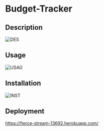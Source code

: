 # Budget-Tracker


## Description
![DES](https://user-images.githubusercontent.com/100335717/187155384-2898f88a-c060-41b4-861a-8f3ca5e475d3.png)


## Usage
![USAG](https://user-images.githubusercontent.com/100335717/187155467-d19cd9fe-c3f3-4af6-b2c8-c384bbe4f0cf.png)


## Installation 
![INST](https://user-images.githubusercontent.com/100335717/187155527-34529350-e3c6-413d-ada5-458f2fb7747e.png)



## Deployment
https://fierce-stream-13692.herokuapp.com/
